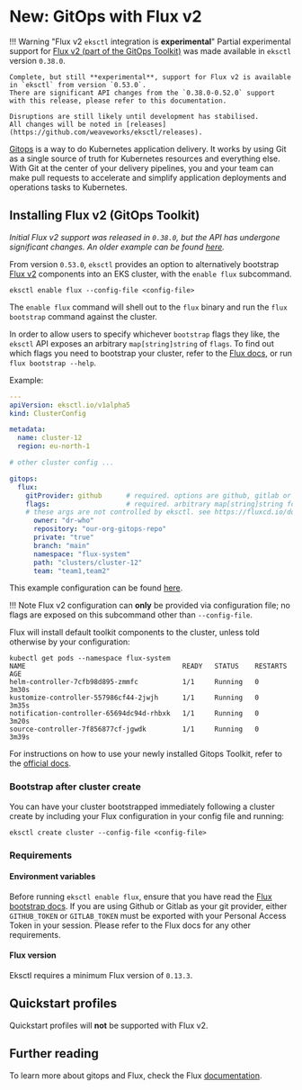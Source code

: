 # New: GitOps with Flux v2

!!! Warning "Flux v2 `eksctl` integration is **experimental**"
    Partial experimental support for [Flux v2 (part of the GitOps Toolkit)](https://toolkit.fluxcd.io/)
    was made available in `eksctl` version `0.38.0`.

    Complete, but still **experimental**, support for Flux v2 is available in `eksctl` from version `0.53.0`.
    There are significant API changes from the `0.38.0-0.52.0` support with this release, please refer to this documentation.

    Disruptions are still likely until development has stabilised.
    All changes will be noted in [releases](https://github.com/weaveworks/eksctl/releases).

[Gitops][gitops] is a way to do Kubernetes application delivery. It
works by using Git as a single source of truth for Kubernetes resources
and everything else. With Git at the center of your delivery pipelines,
you and your team can make pull requests to accelerate and simplify
application deployments and operations tasks to Kubernetes.

[gitops]: https://www.weave.works/technologies/gitops/

## Installing Flux v2 (GitOps Toolkit)

_Initial Flux v2 support was released in `0.38.0`, but the API has undergone significant changes. An older
example can be found [here](https://github.com/weaveworks/eksctl/blob/a854bdbd3e47059d860a78600c2c1813281f4ebf/examples/12-gitops-toolkit.yaml)._

From version `0.53.0`, `eksctl` provides an option to alternatively bootstrap [Flux v2](https://toolkit.fluxcd.io/)
components into an EKS cluster, with the `enable flux` subcommand.

```console
eksctl enable flux --config-file <config-file>
```

The `enable flux` command will shell out to the `flux` binary and run the `flux bootstrap` command
against the cluster.

In order to allow users to specify whichever `bootstrap` flags they like, the `eksctl`
API exposes an arbitrary `map[string]string` of `flags`. To find out which flags you need
to bootstrap your cluster, refer to the [Flux docs](https://fluxcd.io/docs/),
or run `flux bootstrap --help`.

Example:
```YAML
---
apiVersion: eksctl.io/v1alpha5
kind: ClusterConfig

metadata:
  name: cluster-12
  region: eu-north-1

# other cluster config ...

gitops:
  flux:
    gitProvider: github      # required. options are github, gitlab or git
    flags:                   # required. arbitrary map[string]string for all flux args.
    # these args are not controlled by eksctl. see https://fluxcd.io/docs/get-started/ for all available flags
      owner: "dr-who"
      repository: "our-org-gitops-repo"
      private: "true"
      branch: "main"
      namespace: "flux-system"
      path: "clusters/cluster-12"
      team: "team1,team2"
```

This example configuration can be found [here](https://github.com/weaveworks/eksctl/blob/main/examples/12-gitops-toolkit.yaml).

!!! Note
    Flux v2 configuration can **only** be provided via configuration file; no flags
    are exposed on this subcommand other than `--config-file`.

Flux will install default toolkit components to the cluster, unless told otherwise by your configuration:

```console
kubectl get pods --namespace flux-system
NAME                                       READY   STATUS    RESTARTS   AGE
helm-controller-7cfb98d895-zmmfc           1/1     Running   0          3m30s
kustomize-controller-557986cf44-2jwjh      1/1     Running   0          3m35s
notification-controller-65694dc94d-rhbxk   1/1     Running   0          3m20s
source-controller-7f856877cf-jgwdk         1/1     Running   0          3m39s
```

For instructions on how to use your newly installed Gitops Toolkit,
refer to the [official docs](https://fluxcd.io/docs/get-started/).

### Bootstrap after cluster create

You can have your cluster bootstrapped immediately following a cluster create
by including your Flux configuration in your config file and running:

```console
eksctl create cluster --config-file <config-file>
```

### Requirements

#### Environment variables

Before running `eksctl enable flux`, ensure that you have read the [Flux bootstrap docs](https://fluxcd.io/docs/get-started/).
If you are using Github or Gitlab as your git provider, either `GITHUB_TOKEN` or `GITLAB_TOKEN`
must be exported with your Personal Access Token in your session. Please refer to the Flux docs
for any other requirements.

#### Flux version

Eksctl requires a minimum Flux version of `0.13.3`.

## Quickstart profiles

Quickstart profiles will **not** be supported with Flux v2.

## Further reading

To learn more about gitops and Flux, check the Flux [documentation](https://fluxcd.io/).
